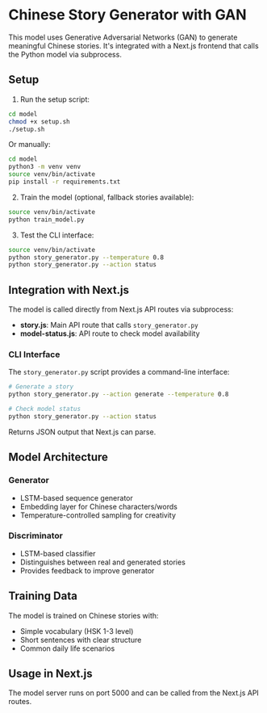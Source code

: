 # Chinese Story Generator with GAN

This model uses Generative Adversarial Networks (GAN) to generate meaningful Chinese stories. It's integrated with a Next.js frontend that calls the Python model via subprocess.

## Setup

1. Run the setup script:
```bash
cd model
chmod +x setup.sh
./setup.sh
```

Or manually:
```bash
cd model
python3 -m venv venv
source venv/bin/activate
pip install -r requirements.txt
```

2. Train the model (optional, fallback stories available):
```bash
source venv/bin/activate
python train_model.py
```

3. Test the CLI interface:
```bash
source venv/bin/activate
python story_generator.py --temperature 0.8
python story_generator.py --action status
```

## Integration with Next.js

The model is called directly from Next.js API routes via subprocess:

- **story.js**: Main API route that calls `story_generator.py`
- **model-status.js**: API route to check model availability

### CLI Interface

The `story_generator.py` script provides a command-line interface:

```bash
# Generate a story
python story_generator.py --action generate --temperature 0.8

# Check model status  
python story_generator.py --action status
```

Returns JSON output that Next.js can parse.

## Model Architecture

### Generator
- LSTM-based sequence generator
- Embedding layer for Chinese characters/words
- Temperature-controlled sampling for creativity

### Discriminator  
- LSTM-based classifier
- Distinguishes between real and generated stories
- Provides feedback to improve generator

## Training Data

The model is trained on Chinese stories with:
- Simple vocabulary (HSK 1-3 level)
- Short sentences with clear structure
- Common daily life scenarios

## Usage in Next.js

The model server runs on port 5000 and can be called from the Next.js API routes.
